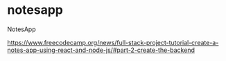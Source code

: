 # notesapp

NotesApp

https://www.freecodecamp.org/news/full-stack-project-tutorial-create-a-notes-app-using-react-and-node-js/#part-2-create-the-backend
